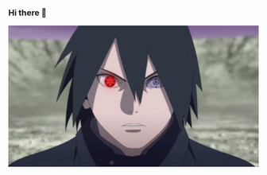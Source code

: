 ### Hi there 👋

<a href="#" target="_blank">
  <img src="gif/TylerUltra.gif" width="1200" alt="Click to see the source" />
</a>
